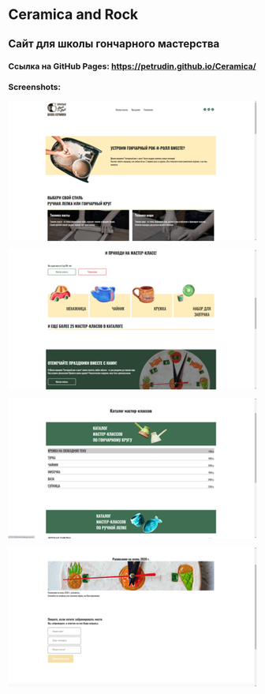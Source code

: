 # Ceramica and Rock
## Сайт для школы гончарного мастерства


 ### Ссылка на GitHub Pages: <https://petrudin.github.io/Ceramica/>
### Screenshots:


![Alt text](/screenshots/1.png)


![Alt text](/screenshots/2.png)


![Alt text](/screenshots/3.png)


![Alt text](/screenshots/4.png)

